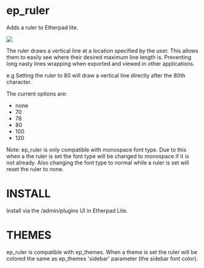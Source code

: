 ep_ruler
=============

Adds a ruler to Etherpad lite.

<img src=http://i.imgur.com/vvopJpo.png>

The ruler draws a vertical line at a location specified by the user. This allows them to easily see where their desired maximum line length is. Preventing long nasty lines wrapping when exported and viewed in other applications.

e.g Setting the ruler to 80 will draw a vertical line directly after the 80th character. 

The current options are: 

* none
* 70
* 78
* 80
* 100
* 120

Note: ep_ruler is only compatible with monospace font type. Due to this when a the ruler is set the font type will be changed to monospace if it is not already. Also changing the font type to normal while a ruler is set will reset the ruler to none.

# INSTALL
Install via the /admin/plugins UI in Etherpad Lite.

# THEMES
ep_ruler is compatible with ep_themes. When a theme is set the ruler will be colored the same as ep_themes 'sidebar' parameter (the sidebar font color).
